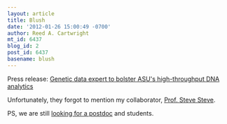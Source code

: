 ```yaml
---
layout: article
title: Blush
date: '2012-01-26 15:00:49 -0700'
author: Reed A. Cartwright
mt_id: 6437
blog_id: 2
post_id: 6437
basename: blush
---
```

Press release: [Genetic data expert to bolster ASU's high-throughput DNA analytics](http://asunews.asu.edu/120126_cartwrighthire)

Unfortunately, they forgot to mention my collaborator, [Prof. Steve Steve](http://prof.stevesteve.org/).

PS, we are still [looking for a postdoc](http://pandasthumb.org/archives/2012/01/postdoctoral-re.html) and students.
